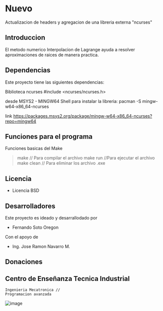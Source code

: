 # Nuevo

Actualizacion de headers y agregacion de una libreria externa "ncurses"

## Introduccion

El metodo numerico Interpolacion de Lagrange ayuda a resolver aproximaciones de raices de manera practica.

## Dependencias

Este proyecto tiene las siguientes dependencias:

Biblioteca ncurses
#include <ncurses/ncurses.h>

desde MSYS2 - MINGW64 Shell
para instalar la libreria:
pacman -S mingw-w64-x86_64-ncurses

link https://packages.msys2.org/package/mingw-w64-x86_64-ncurses?repo=mingw64
## Funciones para el programa

Funciones basicas del Make

> make // Para compilar el archivo
> make run //Para ejecutar el archivo
> make clean // Para eliminar los archivo .exe

## Licencia

- Licencia BSD 

## Desarrolladores 

Este proyecto es ideado y desarrallodado por 

- Fernando Soto Oregon

Con el apoyo de 
- Ing. Jose Ramon Navarro M.

## Donaciones 


## Centro de Enseñanza Tecnica Industrial
    Ingenieria Mecatronica //
    Programacion avanzada

![image](https://github.com/SFernando0/Lagrange/assets/136877337/5205ec8b-02b8-43f0-a66b-bb6ca0cf28f4)


